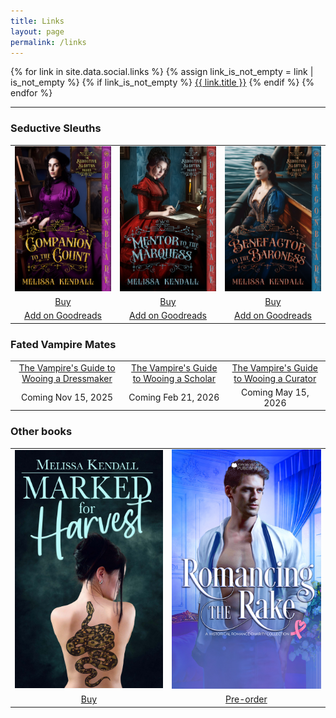 ```yaml
---
title: Links
layout: page
permalink: /links
---
```


<div class="social-links">
  {% for link in site.data.social.links %}
  {% assign link_is_not_empty = link | is_not_empty %}
  {% if link_is_not_empty %}
  <a href="{{ link.url }}" target="_blank" rel="noopener"><span class="fab {{ link.icon }}" aria-hidden="true"></span><span class="screen-reader-text">{{ link.title }}</span></a>
  {% endif %}
  {% endfor %}
</div><!-- .social-links -->

<hr/>

### Seductive Sleuths

<table style="text-align: center;">
    <tr>
        <td><a href="https://books2read.com/u/mlpO5A"><img width="300" src="/images/CTTC.jpg" /></a></td>
        <td><a href="https://books2read.com/u/3yXMjV"><img width="300" src="/images/MTTM.jpg" /></a></td>
        <td><a href="https://books2read.com/u/b6qE8p"><img width="300" src="/images/BTTB.jpg" /></a></td>
    </tr>
    <tr>
        <td><a href="https://books2read.com/u/mlpO5A">Buy</a><br/></td>
        <td><a href="https://books2read.com/u/3yXMjV">Buy</a></td>
        <td><a href="https://books2read.com/u/b6qE8p">Buy</a></td>
    </tr>
    <tr>
        <td>
            <a href="https://www.goodreads.com/book/show/131107507-companion-to-the-count">Add on Goodreads</a>
        </td>
        <td>
            <a href="https://www.goodreads.com/book/show/131812107-mentor-to-the-marquess">Add on Goodreads</a>
        </td>
        <td>
            <a href="https://www.goodreads.com/book/show/131812290-benefactor-to-the-baroness">Add on Goodreads</a>
        </td>
    </tr>
</table>

### Fated Vampire Mates

<table style="text-align:center">
    <tr>
        <td><a href="https://www.goodreads.com/book/show/219295456-the-vampire-s-guide-to-wooing-a-dressmaker">The Vampire's Guide to Wooing a Dressmaker</a></td>
        <td><a href="https://www.goodreads.com/book/show/219295490-the-vampire-s-guide-to-wooing-a-scholar">The Vampire's Guide to Wooing a Scholar</a></td>
        <td><a href="https://www.goodreads.com/book/show/219295516-the-vampires-guide-to-wooing-a-curator">The Vampire's Guide to Wooing a Curator</a></td>
    </tr>   
    <tr>
        <td>Coming Nov 15, 2025</td>
        <td>Coming Feb 21, 2026</td>
        <td>Coming May 15, 2026</td>
    </tr>       
</table>


### Other books

<table style="text-align: center;">
    <tr>
        <td>
            <a href="https://books2read.com/MarkedForHarvest"><img width="300" src="/images/MFH.jpg" /></a>
        </td>
        <td>
            <a href="https://www.amazon.ca/Romancing-Rake-Historical-Romance-Collection-ebook/dp/B0DGFKRJ58"><img width="300" src="/images/RR.jpg" /></a>
        </td>
    </tr>
    <tr>
        <td>
            <a href="https://books2read.com/MarkedForHarvest">Buy</a>
        </td>
        <td>
            <a href="https://www.amazon.ca/Romancing-Rake-Historical-Romance-Collection-ebook/dp/B0DGFKRJ58">Pre-order</a>
        </td>
    </tr>
</table>